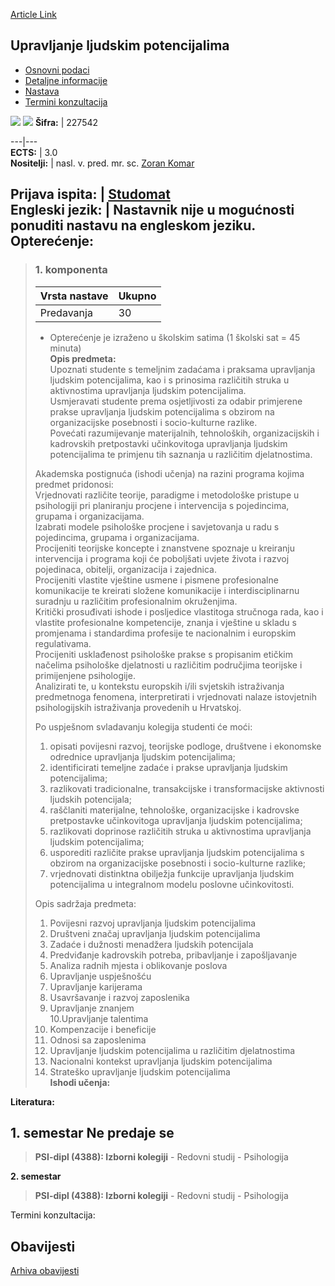 [Article Link](https://www.fhs.hr/predmet/ulp)

## Upravljanje ljudskim potencijalima
  * [Osnovni podaci](https://www.fhs.hr/predmet/ulp#v1id-904884_729823_1_0 "Osnovni podaci")
  * [Detaljne informacije](https://www.fhs.hr/predmet/ulp#v1id-904884_729823_1_1 "Detaljne informacije")
  * [Nastava](https://www.fhs.hr/predmet/ulp#v1id-904884_729823_1_2 "Nastava")
  * [Termini konzultacija](https://www.fhs.hr/predmet/ulp#v1id-904884_729823_1_3 "Termini konzultacija")


[![](https://www.fhs.hr/img/flags/gif/hr.gif)](https://www.fhs.hr/predmet/ulp) [![](https://www.fhs.hr/img/flags/gif/gb.gif)](https://www.fhs.hr/en/course/hrm_b)
**Šifra:** |  227542  
  
---|---  
**ECTS:** |  3.0   
**Nositelji:** |  nasl. v. pred. mr. sc. [Zoran Komar](https://www.fhs.hr/djelatnik/zoran.komar)   
  
**Prijava ispita:** |  [Studomat](http://www.isvu.hr/studomat)  
**Engleski jezik:** |  Nastavnik nije u mogućnosti ponuditi nastavu na engleskom jeziku.   
**Opterećenje:**  
---  
> ### 1. komponenta
> | Vrsta nastave | Ukupno  
> ---|---  
> Predavanja | 30  
> * Opterećenje je izraženo u školskim satima (1 školski sat = 45 minuta)   
**Opis predmeta:**  
> Upoznati studente s temeljnim zadaćama i praksama upravljanja ljudskim potencijalima, kao i s prinosima različitih struka u aktivnostima upravljanja ljudskim potencijalima.  
>  Usmjeravati studente prema osjetljivosti za odabir primjerene prakse upravljanja ljudskim potencijalima s obzirom na organizacijske posebnosti i socio-kulturne razlike.  
>  Povećati razumijevanje materijalnih, tehnoloških, organizacijskih i kadrovskih pretpostavki učinkovitoga upravljanja ljudskim potencijalima te primjenu tih saznanja u različitim djelatnostima.   
>    
>  Akademska postignuća (ishodi učenja) na razini programa kojima predmet pridonosi:   
>  Vrjednovati različite teorije, paradigme i metodološke pristupe u psihologiji pri planiranju procjene i intervencija s pojedincima, grupama i organizacijama.  
>  Izabrati modele psihološke procjene i savjetovanja u radu s pojedincima, grupama i organizacijama.  
>  Procijeniti teorijske koncepte i znanstvene spoznaje u kreiranju intervencija i programa koji će poboljšati uvjete života i razvoj pojedinaca, obitelji, organizacija i zajednica.  
>  Procijeniti vlastite vještine usmene i pismene profesionalne komunikacije te kreirati složene komunikacije i interdisciplinarnu suradnju u različitim profesionalnim okruženjima.  
>  Kritički prosuđivati ishode i posljedice vlastitoga stručnoga rada, kao i vlastite profesionalne kompetencije, znanja i vještine u skladu s promjenama i standardima profesije te nacionalnim i europskim regulativama.  
>  Procijeniti usklađenost psihološke prakse s propisanim etičkim načelima psihološke djelatnosti u različitim područjima teorijske i primijenjene psihologije.  
>  Analizirati te, u kontekstu europskih i/ili svjetskih istraživanja predmetnoga fenomena, interpretirati i vrjednovati nalaze istovjetnih psihologijskih istraživanja provedenih u Hrvatskoj.  
>    
>  Po uspješnom svladavanju kolegija studenti će moći:  
>  1. opisati povijesni razvoj, teorijske podloge, društvene i ekonomske odrednice upravljanja ljudskim potencijalima;  
>  2. identificirati temeljne zadaće i prakse upravljanja ljudskim potencijalima;  
>  3. razlikovati tradicionalne, transakcijske i transformacijske aktivnosti ljudskih potencijala;  
>  4. raščlaniti materijalne, tehnološke, organizacijske i kadrovske pretpostavke učinkovitoga upravljanja ljudskim potencijalima;  
>  5. razlikovati doprinose različitih struka u aktivnostima upravljanja ljudskim potencijalima;  
>  6. usporediti različite prakse upravljanja ljudskim potencijalima s obzirom na organizacijske posebnosti i socio-kulturne razlike;  
>  7. vrjednovati distinktna obilježja funkcije upravljanja ljudskim potencijalima u integralnom modelu poslovne učinkovitosti.  
>    
>  Opis sadržaja predmeta:  
>  1. Povijesni razvoj upravljanja ljudskim potencijalima   
>  2. Društveni značaj upravljanja ljudskim potencijalima  
>  3. Zadaće i dužnosti menadžera ljudskih potencijala  
>  4. Predviđanje kadrovskih potreba, pribavljanje i zapošljavanje  
>  5. Analiza radnih mjesta i oblikovanje poslova  
>  6. Upravljanje uspješnošću  
>  7. Upravljanje karijerama  
>  8. Usavršavanje i razvoj zaposlenika  
>  9. Upravljanje znanjem  
>  10.Upravljanje talentima  
>  11. Kompenzacije i beneficije  
>  12. Odnosi sa zaposlenima  
>  13. Upravljanje ljudskim potencijalima u različitim djelatnostima  
>  14. Nacionalni kontekst upravljanja ljudskim potencijalima  
>  15. Strateško upravljanje ljudskim potencijalima  
**Ishodi učenja:**  

  
**Literatura:**  

  
**1. semestar** Ne predaje se  
---  
> **PSI-dipl (4388): Izborni kolegiji** - Redovni studij - Psihologija  
>   
  
**2. semestar**  
> **PSI-dipl (4388): Izborni kolegiji** - Redovni studij - Psihologija  
>   
Termini konzultacija: 


## Obavijesti
[Arhiva obavijesti](https://www.fhs.hr/predmet/ulp?@=21gb4#news_121095 "Arhiva obavijesti")
